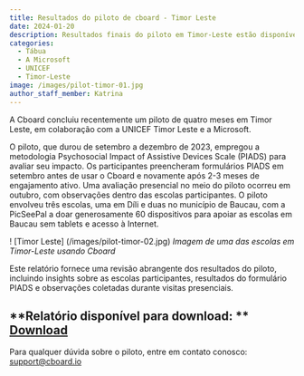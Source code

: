 ```yaml
---
title: Resultados do piloto de cboard - Timor Leste
date: 2024-01-20
description: Resultados finais do piloto em Timor-Leste estão disponíveis para download
categories:
  - Tábua
  - A Microsoft
  - UNICEF
  - Timor-Leste
image: /images/pilot-timor-01.jpg
author_staff_member: Katrina
---
```


A Cboard concluiu recentemente um piloto de quatro meses em Timor Leste, em colaboração com a UNICEF Timor Leste e a Microsoft.

O piloto, que durou de setembro a dezembro de 2023, empregou a metodologia Psychosocial Impact of Assistive Devices Scale (PIADS) para avaliar seu impacto. Os participantes preencheram formulários PIADS em setembro antes de usar o Cboard e novamente após 2-3 meses de engajamento ativo. Uma avaliação presencial no meio do piloto ocorreu em outubro, com observações dentro das escolas participantes. O piloto envolveu três escolas, uma em Díli e duas no município de Baucau, com a PicSeePal a doar generosamente 60 dispositivos para apoiar as escolas em Baucau sem tablets e acesso à Internet.

! [Timor Leste] (/images/pilot-timor-02.jpg)
_Imagem de uma das escolas em Timor-Leste usando Cboard_

Este relatório fornece uma revisão abrangente dos resultados do piloto, incluindo insights sobre as escolas participantes, resultados do formulário PIADS e observações coletadas durante visitas presenciais.

## \*\*Relatório disponível para download: \*\* [Download](https://www.cboard.io/documents/CboardTimorLestePilot2023Report.pdf)

Para qualquer dúvida sobre o piloto, entre em contato conosco: [support@cboard.io](support@cboard.io)
